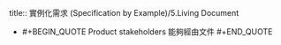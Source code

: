 title:: 實例化需求 (Specification by Example)/5.Living Document

- #+BEGIN_QUOTE
  Product stakeholders 能夠經由文件
  #+END_QUOTE